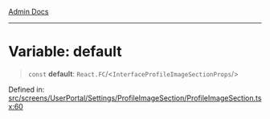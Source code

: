 [Admin Docs](/)

***

# Variable: default

> `const` **default**: `React.FC`/<`InterfaceProfileImageSectionProps`/>

Defined in: [src/screens/UserPortal/Settings/ProfileImageSection/ProfileImageSection.tsx:60](https://github.com/PalisadoesFoundation/talawa-admin/blob/main/src/screens/UserPortal/Settings/ProfileImageSection/ProfileImageSection.tsx#L60)
